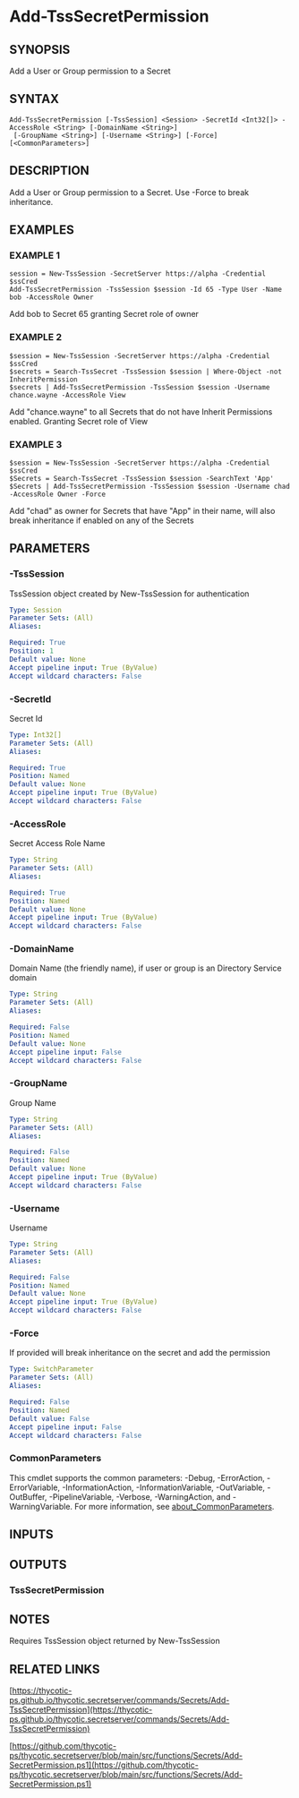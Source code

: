 # Add-TssSecretPermission

## SYNOPSIS
Add a User or Group permission to a Secret

## SYNTAX

```
Add-TssSecretPermission [-TssSession] <Session> -SecretId <Int32[]> -AccessRole <String> [-DomainName <String>]
 [-GroupName <String>] [-Username <String>] [-Force] [<CommonParameters>]
```

## DESCRIPTION
Add a User or Group permission to a Secret.
Use -Force to break inheritance.

## EXAMPLES

### EXAMPLE 1
```
session = New-TssSession -SecretServer https://alpha -Credential $ssCred
Add-TssSecretPermission -TssSession $session -Id 65 -Type User -Name bob -AccessRole Owner
```

Add bob to Secret 65 granting Secret role of owner

### EXAMPLE 2
```
$session = New-TssSession -SecretServer https://alpha -Credential $ssCred
$secrets = Search-TssSecret -TssSession $session | Where-Object -not InheritPermission
$secrets | Add-TssSecretPermission -TssSession $session -Username chance.wayne -AccessRole View
```

Add "chance.wayne" to all Secrets that do not have Inherit Permissions enabled.
Granting Secret role of View

### EXAMPLE 3
```
$session = New-TssSession -SecretServer https://alpha -Credential $ssCred
$Secrets = Search-TssSecret -TssSession $session -SearchText 'App'
$Secrets | Add-TssSecretPermission -TssSession $session -Username chad -AccessRole Owner -Force
```

Add "chad" as owner for Secrets that have "App" in their name, will also break inheritance if enabled on any of the Secrets

## PARAMETERS

### -TssSession
TssSession object created by New-TssSession for authentication

```yaml
Type: Session
Parameter Sets: (All)
Aliases:

Required: True
Position: 1
Default value: None
Accept pipeline input: True (ByValue)
Accept wildcard characters: False
```

### -SecretId
Secret Id

```yaml
Type: Int32[]
Parameter Sets: (All)
Aliases:

Required: True
Position: Named
Default value: None
Accept pipeline input: True (ByValue)
Accept wildcard characters: False
```

### -AccessRole
Secret Access Role Name

```yaml
Type: String
Parameter Sets: (All)
Aliases:

Required: True
Position: Named
Default value: None
Accept pipeline input: True (ByValue)
Accept wildcard characters: False
```

### -DomainName
Domain Name (the friendly name), if user or group is an Directory Service domain

```yaml
Type: String
Parameter Sets: (All)
Aliases:

Required: False
Position: Named
Default value: None
Accept pipeline input: False
Accept wildcard characters: False
```

### -GroupName
Group Name

```yaml
Type: String
Parameter Sets: (All)
Aliases:

Required: False
Position: Named
Default value: None
Accept pipeline input: True (ByValue)
Accept wildcard characters: False
```

### -Username
Username

```yaml
Type: String
Parameter Sets: (All)
Aliases:

Required: False
Position: Named
Default value: None
Accept pipeline input: True (ByValue)
Accept wildcard characters: False
```

### -Force
If provided will break inheritance on the secret and add the permission

```yaml
Type: SwitchParameter
Parameter Sets: (All)
Aliases:

Required: False
Position: Named
Default value: False
Accept pipeline input: False
Accept wildcard characters: False
```

### CommonParameters
This cmdlet supports the common parameters: -Debug, -ErrorAction, -ErrorVariable, -InformationAction, -InformationVariable, -OutVariable, -OutBuffer, -PipelineVariable, -Verbose, -WarningAction, and -WarningVariable. For more information, see [about_CommonParameters](http://go.microsoft.com/fwlink/?LinkID=113216).

## INPUTS

## OUTPUTS

### TssSecretPermission
## NOTES
Requires TssSession object returned by New-TssSession

## RELATED LINKS

[https://thycotic-ps.github.io/thycotic.secretserver/commands/Secrets/Add-TssSecretPermission](https://thycotic-ps.github.io/thycotic.secretserver/commands/Secrets/Add-TssSecretPermission)

[https://github.com/thycotic-ps/thycotic.secretserver/blob/main/src/functions/Secrets/Add-SecretPermission.ps1](https://github.com/thycotic-ps/thycotic.secretserver/blob/main/src/functions/Secrets/Add-SecretPermission.ps1)

